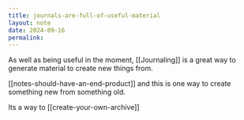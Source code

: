 ```yaml
---
title: journals-are-full-of-useful-material
layout: note
date: 2024-09-16
permalink:
---
```

As well as being useful in the moment, [[Journaling]] is a great way to generate material to create new things from.

[[notes-should-have-an-end-product]] and this is one way to create something new from something old.

Its a way to [[create-your-own-archive]]
